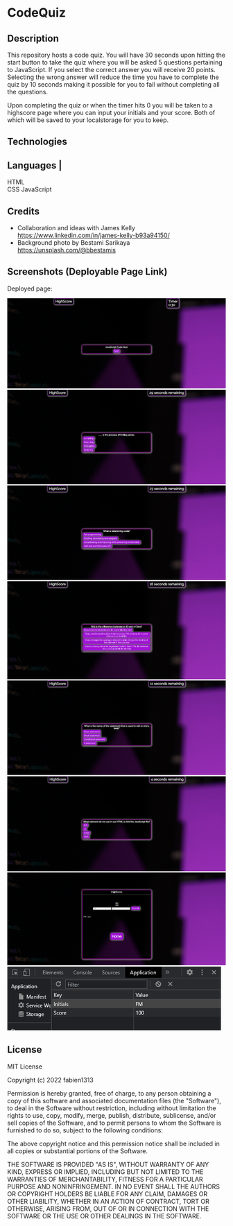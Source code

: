 # CodeQuiz

## Description

This repository hosts a code quiz. You will have 30 seconds upon hitting the start button to take the quiz where you will be asked 5 questions pertaining to JavaScript. If you select the correct answer you will receive 20 points. Selecting the wrong answer will reduce the time you have to complete the quiz by 10 seconds making it possible for you to fail without completing all the questions. 

Upon completing the quiz or when the timer hits 0 you will be taken to a highscore page where you can input your initials and your score. Both of which will be saved to your localstorage for you to keep. 

## Technologies

Languages  |
------------- 
HTML  
CSS
JavaScript 

## Credits

- Collaboration and ideas with James Kelly https://www.linkedin.com/in/james-kelly-b93a94150/
- Background photo by Bestami Sarikaya https://unsplash.com/@bbestamis 

## Screenshots (Deployable Page Link)
Deployed page: 

![](assets/images/code1.png)
![](assets/images/code2.png)
![](assets/images/code3.png)
![](assets/images/code4.png)
![](assets/images/code5.png)
![](assets/images/code6.png)
![](assets/images/code7.png)
![](assets/images/code8.png)


## License

MIT License

Copyright (c) 2022 fabien1313

Permission is hereby granted, free of charge, to any person obtaining a copy
of this software and associated documentation files (the "Software"), to deal
in the Software without restriction, including without limitation the rights
to use, copy, modify, merge, publish, distribute, sublicense, and/or sell
copies of the Software, and to permit persons to whom the Software is
furnished to do so, subject to the following conditions:

The above copyright notice and this permission notice shall be included in all
copies or substantial portions of the Software.

THE SOFTWARE IS PROVIDED "AS IS", WITHOUT WARRANTY OF ANY KIND, EXPRESS OR
IMPLIED, INCLUDING BUT NOT LIMITED TO THE WARRANTIES OF MERCHANTABILITY,
FITNESS FOR A PARTICULAR PURPOSE AND NONINFRINGEMENT. IN NO EVENT SHALL THE
AUTHORS OR COPYRIGHT HOLDERS BE LIABLE FOR ANY CLAIM, DAMAGES OR OTHER
LIABILITY, WHETHER IN AN ACTION OF CONTRACT, TORT OR OTHERWISE, ARISING FROM,
OUT OF OR IN CONNECTION WITH THE SOFTWARE OR THE USE OR OTHER DEALINGS IN THE
SOFTWARE.